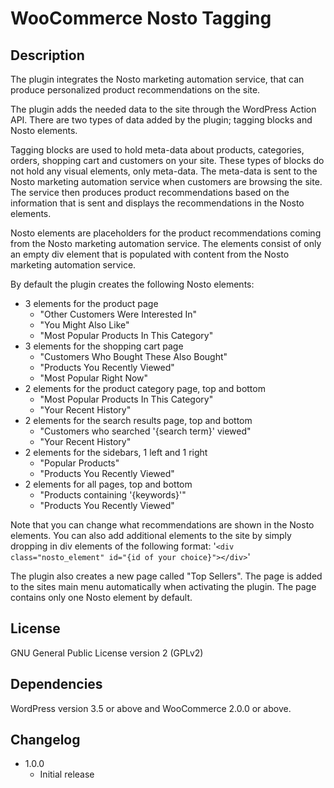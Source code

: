 # WooCommerce Nosto Tagging

## Description

The plugin integrates the Nosto marketing automation service, that can produce personalized product recommendations on
the site.

The plugin adds the needed data to the site through the WordPress Action API. There are two types of data added by the
plugin; tagging blocks and Nosto elements.

Tagging blocks are used to hold meta-data about products, categories, orders, shopping cart and customers on your site.
These types of blocks do not hold any visual elements, only meta-data. The meta-data is sent to the Nosto marketing
automation service when customers are browsing the site. The service then produces product recommendations based on the
information that is sent and displays the recommendations in the Nosto elements.

Nosto elements are placeholders for the product recommendations coming from the Nosto marketing automation service. The
elements consist of only an empty div element that is populated with content from the Nosto marketing automation
service.

By default the plugin creates the following Nosto elements:

* 3 elements for the product page
	* "Other Customers Were Interested In"
	* "You Might Also Like"
	* "Most Popular Products In This Category"
* 3 elements for the shopping cart page
	* "Customers Who Bought These Also Bought"
	* "Products You Recently Viewed"
	* "Most Popular Right Now"
* 2 elements for the product category page, top and bottom
	* "Most Popular Products In This Category"
	* "Your Recent History"
* 2 elements for the search results page, top and bottom
	* "Customers who searched '{search term}' viewed"
	* "Your Recent History"
* 2 elements for the sidebars, 1 left and 1 right
	* "Popular Products"
	* "Products You Recently Viewed"
* 2 elements for all pages, top and bottom
	* "Products containing '{keywords}'"
	* "Products You Recently Viewed"

Note that you can change what recommendations are shown in the Nosto elements. You can also add additional elements
to the site by simply dropping in div elements of the following format:
'`<div class="nosto_element" id="{id of your choice}"></div>`'

The plugin also creates a new page called "Top Sellers". The page is added to the sites main menu automatically when
activating the plugin. The page contains only one Nosto element by default.

## License

GNU General Public License version 2 (GPLv2)

## Dependencies

WordPress version 3.5 or above and WooCommerce 2.0.0 or above.

## Changelog

* 1.0.0
	* Initial release
